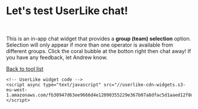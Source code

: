 <body>
    <h1>Let's test UserLike chat!</h1>
    <br>
    <p>
        This is an in-app chat widget that provides a <b>group (team) selection</b> option. Selection will only appear if more than one operator is available from different groups. Click the coral bubble at the botton right then chat away! If you have any feedback, let Andrew know.
    </p>
    <p>
        <a href="https://socialspacedev.github.io/chat-tools/index">Back to tool list</a>
    </p>
    
    <!-- UserLike widget code -->        
    <script async type="text/javascript" src="//userlike-cdn-widgets.s3-eu-west-1.amazonaws.com/fb30947d63ee9666d4e12090355229e367b07a8dfac5d1aaed12f8ddbe3db37d.js"></script>
</body>
